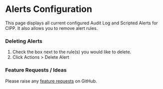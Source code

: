# Alerts Configuration

This page displays all current configured Audit Log and Scripted Alerts for CIPP. It also allows you to remove alert rules.

### Deleting Alerts
1. Check the box next to the rule(s) you would like to delete.
2. Click Actions > Delete Alert

### Feature Requests / Ideas

Please raise any [feature requests](https://github.com/KelvinTegelaar/CIPP/issues/new?assignees=&labels=enhancement%2Cno-priority&projects=&template=feature.yml&title=%5BFeature+Request%5D%3A+) on GitHub.
